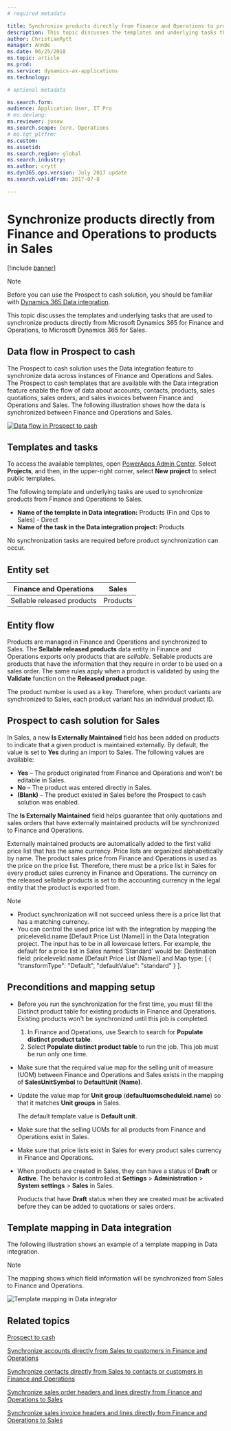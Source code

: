 ```yaml
---
# required metadata

title: Synchronize products directly from Finance and Operations to products in Sales
description: This topic discusses the templates and underlying tasks that are used to synchronize products from Microsoft Dynamics 365 for Finance and Operations, to Microsoft Dynamics 365 for Sales.
author: ChristianRytt
manager: AnnBe
ms.date: 06/25/2018
ms.topic: article
ms.prod: 
ms.service: dynamics-ax-applications
ms.technology: 

# optional metadata

ms.search.form: 
audience: Application User, IT Pro
# ms.devlang: 
ms.reviewer: josaw
ms.search.scope: Core, Operations
# ms.tgt_pltfrm: 
ms.custom: 
ms.assetid: 
ms.search.region: global
ms.search.industry: 
ms.author: crytt
ms.dyn365.ops.version: July 2017 update 
ms.search.validFrom: 2017-07-8

---
```


# Synchronize products directly from Finance and Operations to products in Sales

[!include [banner](../includes/banner.md)]

> [!NOTE]
> Before you can use the Prospect to cash solution, you should be familiar with [Dynamics 365 Data integration](/common-data-service/entity-reference/dynamics-365-integration).

This topic discusses the templates and underlying tasks that are used to synchronize products directly from Microsoft Dynamics 365 for Finance and Operations, to Microsoft Dynamics 365 for Sales.

## Data flow in Prospect to cash

The Prospect to cash solution uses the Data integration feature to synchronize data across instances of Finance and Operations and Sales. The Prospect to cash templates that are available with the Data integration feature enable the flow of data about accounts, contacts, products, sales quotations, sales orders, and sales invoices between Finance and Operations and Sales. The following illustration shows how the data is synchronized between Finance and Operations and Sales.

[![Data flow in Prospect to cash](./media/prospect-to-cash-data-flow.png)](./media/prospect-to-cash-data-flow.png)

## Templates and tasks

To access the available templates, open [PowerApps Admin Center](https://preview.admin.powerapps.com/dataintegration). Select **Projects**, and then, in the upper-right corner, select **New project** to select public templates.

The following template and underlying tasks are used to synchronize products from Finance and Operations to Sales.

- **Name of the template in Data integration:** Products (Fin and Ops to Sales) - Direct
- **Name of the task in the Data integration project:** Products

No synchronization tasks are required before product synchronization can occur.

## Entity set

| Finance and Operations     | Sales    |
|----------------------------|----------|
| Sellable released products | Products |

## Entity flow

Products are managed in Finance and Operations and synchronized to Sales. The **Sellable released products** data entity in Finance and Operations exports only products that are *sellable*. Sellable products are products that have the information that they require in order to be used on a sales order. The same rules apply when a product is validated by using the **Validate** function on the **Released product** page.

The product number is used as a key. Therefore, when product variants are synchronized to Sales, each product variant has an individual product ID.

## Prospect to cash solution for Sales

In Sales, a new **Is Externally Maintained** field has been added on products to indicate that a given product is maintained externally. By default, the value is set to **Yes** during an import to Sales. The following values are available:

- **Yes** – The product originated from Finance and Operations and won't be editable in Sales.
- **No** – The product was entered directly in Sales.
- **(Blank)** – The product existed in Sales before the Prospect to cash solution was enabled.

The **Is Externally Maintained** field helps guarantee that only quotations and sales orders that have externally maintained products will be synchronized to Finance and Operations.

Externally maintained products are automatically added to the first valid price list that has the same currency. Price lists are organized alphabetically by name. The product sales price from Finance and Operations is used as the price on the price list. Therefore, there must be a price list in Sales for every product sales currency in Finance and Operations. The currency on the released sellable products is set to the accounting currency in the legal entity that the product is exported from.

> [!NOTE]
> - Product synchronization will not succeed unless there is a price list that has a matching currency.
> - You can control the used price list with the integration by mapping the pricelevelid.name [Default Price List (Name)] in the Data Integration project. The input has to be in all lowercase letters. For example, the default for a price list in Sales named ‘Standard’ would be: Destination field: pricelevelid.name [Default Price List (Name)] and Map type: [ { "transformType": "Default", "defaultValue": "standard" } ].

## Preconditions and mapping setup

- Before you run the synchronization for the first time, you must fill the Distinct product table for existing products in Finance and Operations. Existing products won't be synchronized until this job is completed.

    1. In Finance and Operations, use Search to search for **Populate distinct product table**.
    2. Select **Populate distinct product table** to run the job. This job must be run only one time.

- Make sure that the required value map for the selling unit of measure (UOM) between Finance and Operations and Sales exists in the mapping of **SalesUnitSymbol** to **DefaultUnit (Name)**.
- Update the value map for **Unit group** (**defaultuomscheduleid.name**) so that it matches **Unit groups** in Sales.

    The default template value is **Default unit**.

- Make sure that the selling UOMs for all products from Finance and Operations exist in Sales.
- Make sure that price lists exist in Sales for every product sales currency in Finance and Operations.
- When products are created in Sales, they can have a status of **Draft** or **Active**. The behavior is controlled at **Settings** > **Administration** > **System settings** > **Sales** in Sales.

    Products that have **Draft** status when they are created must be activated before they can be added to quotations or sales orders.

## Template mapping in Data integration

The following illustration shows an example of a template mapping in Data integration. 

> [!NOTE]
> The mapping shows which field information will be synchronized from Sales to Finance and Operations.

![Template mapping in Data integrator](./media/products-direct-template-mapping-data-integrator-1.png)


## Related topics

[Prospect to cash](prospect-to-cash.md)

[Synchronize accounts directly from Sales to customers in Finance and Operations](accounts-template-mapping-direct.md)

[Synchronize contacts directly from Sales to contacts or customers in Finance and Operations](contacts-template-mapping-direct.md)

[Synchronize sales order headers and lines directly from Finance and Operations to Sales](sales-order-template-mapping-direct-two-ways.md)

[Synchronize sales invoice headers and lines directly from Finance and Operations to Sales](sales-invoice-template-mapping-direct.md)



